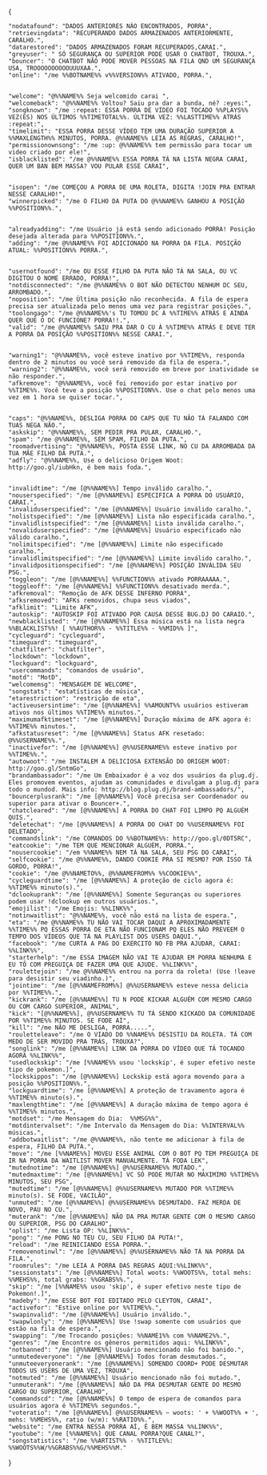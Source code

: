 {
    
    "nodatafound": "DADOS ANTERIORES NÃO ENCONTRADOS, PORRA",
    "retrievingdata": "RECUPERANDO DADOS ARMAZENADOS ANTERIORMENTE, CARALHO.",
    "datarestored": "DADOS ARMAZENADOS FORAM RECUPERADOS,CARAI.",
    "greyuser": " SÓ SEGURANÇA OU SUPERIOR PODE USAR O CHATBOT, TROUXA.",
    "bouncer": "O CHATBOT NÃO PODE MOVER PESSOAS NA FILA QND UM SEGURANÇA USA, TROOOOOOOOOOUUUXAA.",
    "online": "/me %%BOTNAME%% v%%VERSION%% ATIVADO, PORRA.",


    "welcome": "@%%NAME%% Seja welcomido carai ",
    "welcomeback": "@%%NAME%% Voltou? Saiu pra dar a bunda, né? :eyes:",
    "songknown": "/me :repeat: ESSA PORRA DE VÍDEO FOI TOCADO %%PLAYS%% VEZ(ES) NOS ÚLTIMOS %%TIMETOTAL%%. ÚLTIMA VEZ: %%LASTTIME%% ATRÁS :repeat:",
    "timelimit": "ESSA PORRA DESSE VÍDEO TEM UMA DURAÇÃO SUPERIOR A %%MAXLENGTH%% MINUTOS, PORRA. @%%NAME%% LEIA AS REGRAS, CARALHO!",
    "permissionownsong": "/me :up: @%%NAME%% tem permissão para tocar um video criado por ele!",
    "isblacklisted": "/me @%%NAME%% ESSA PORRA TÁ NA LISTA NEGRA CARAI, QUER UM BAN BEM MASSA? VOU PULAR ESSE CARAI",


    "isopen": "/me COMEÇOU A PORRA DE UMA ROLETA, DIGITA !JOIN PRA ENTRAR NESSE CARALHO!",
    "winnerpicked": "/me O FILHO DA PUTA DO @%%NAME%% GANHOU A POSIÇÃO %%POSITION%%.",


    "alreadyadding": "/me Usuário já está sendo adicionado PORRA! Posição desejada alterada para %%POSITION%%.",
    "adding": "/me @%%NAME%% FOI ADICIONADO NA PORRA DA FILA. POSIÇÃO ATUAL: %%POSITION%% PORRA.",


    "usernotfound": "/me OU ESSE FILHO DA PUTA NÃO TÁ NA SALA, OU VC DIGITOU O NOME ERRADO, PORRA!",
    "notdisconnected": "/me @%%NAME%% O BOT NÃO DETECTOU NENHUM DC SEU, ARROMBADO.",
    "noposition": "/me Última posição não reconhecida. A fila de espera precisa ser atualizada pelo menos uma vez para registrar posições.",
    "toolongago": "/me @%%NAME%%'s TU TOMOU DC À %%TIME%% ATRÁS E AINDA QUER QUE O DC FUNCIONE? PORRA!!.",
    "valid": "/me @%%NAME%% SAIU PRA DAR O CU À %%TIME%% ATRÁS E DEVE TER A PORRA DA POSIÇÃO %%POSITION%% NESSE CARAI.",
    

    "warning1": "@%%NAME%%, você esteve inativo por %%TIME%%, responda dentro de 2 minutos ou você será removido da fila de espera.",
    "warning2": "@%%NAME%%, você será removido em breve por inatividade se não responder.",
    "afkremove": "@%%NAME%%, você foi removido por estar inativo por %%TIME%%. Você teve a posição %%POSITION%%. Use o chat pelo menos uma vez em 1 hora se quiser tocar.",


    "caps": "@%%NAME%%, DESLIGA PORRA DO CAPS QUE TU NÃO TÁ FALANDO COM TUAS NEGA NÃO.",
    "askskip": "@%%NAME%%, SEM PEDIR PRA PULAR, CARALHO.",
    "spam": "/me @%%NAME%%, SEM SPAM, FILHO DA PUTA.",
    "roomadvertising": "@%%NAME%%, POSTA ESSE LINK, NO CU DA ARROMBADA DA TUA MÃE FILHO DA PUTA.",
    "adfly": "@%%NAME%%, Use o delicioso Origem Woot: http://goo.gl/iubHkn, é bem mais foda.",


    "invalidtime": "/me [@%%NAME%%] Tempo inválido caralho.",
    "nouserspecified": "/me [@%%NAME%%] ESPECIFICA A PORRA DO USUÁRIO, CARAI.",
    "invaliduserspecified": "/me [@%%NAME%%] Usuário inválido caralho.",
    "nolistspecified": "/me [@%%NAME%%] Lista não especificada caralho.",
    "invalidlistspecified": "/me [@%%NAME%%] Lista inválida caralho.",
    "novaliduserspecified": "/me [@%%NAME%%] Usuário especificado não válido caralho.",
    "nolimitspecified": "/me [@%%NAME%%] Limite não especificado caralho.",
    "invalidlimitspecified": "/me [@%%NAME%%] Limite inválido caralho.",
    "invalidpositionspecified": "/me [@%%NAME%%] POSIÇÃO INVÁLIDA SEU PSG.",
    "toggleon": "/me [@%%NAME%%] %%FUNCTION%% ativado PORRAAAAA.",
    "toggleoff": "/me [@%%NAME%%] %%FUNCTION%% desativado merda.",
    "afkremoval": "Remoção de AFK DESSE INFERNO PORRA",
    "afksremoved": "AFKs removidos, chupa seus viados",
    "afklimit": "Limite AFK",
    "autoskip": "AUTOSKIP FOI ATIVADO POR CAUSA DESSE BUG.DJ DO CARAIO.",
    "newblacklisted": "/me [@%%NAME%%] Essa música está na lista negra %%BLACKLIST%%! [ %%AUTHOR%% - %%TITLE%% - %%MID%% ]",
    "cycleguard": "cycleguard",
    "timeguard": "timeguard",
    "chatfilter": "chatfilter",
    "lockdown": "lockdown",
    "lockguard": "lockguard",
    "usercommands": "comandos de usuário",
    "motd": "MotD",
    "welcomemsg": "MENSAGEM DE WELCOME",
    "songstats": "estatísticas de música",
    "etarestriction": "restrição de eta",
    "activeusersintime": "/me [@%%NAME%%] %%AMOUNT%% usuários estiveram ativos nos últimos %%TIME%% minutos.",
    "maximumafktimeset": "/me [@%%NAME%%] Duração máxima de AFK agora é: %%TIME%% minutos.",
    "afkstatusreset": "/me [@%%NAME%%] Status AFK resetado: @%%USERNAME%%.",
    "inactivefor": "/me [@%%NAME%%] @%%USERNAME%% esteve inativo por %%TIME%%.",
    "autowoot": "/me INSTALEM A DELICIOSA EXTENSÃO DO ORIGEM WOOT: http://goo.gl/SntmGo",
    "brandambassador": "/me Um Embaixador é a voz dos usuários da plug.dj. Eles promovem eventos, ajudam as comunidades e divulgam a plug.dj para todo o mundod. Mais info: http://blog.plug.dj/brand-ambassadors/",
    "bouncerplusrank": "/me [@%%NAME%%] Você precisa ser Coordenador ou superior para ativar o Bouncer+.",
    "chatcleared": "/me [@%%NAME%%] A PORRA DO CHAT FOI LIMPO PQ ALGUÉM QUIS.",
    "deletechat": "/me [@%%NAME%%] A PORRA DO CHAT DO %%USERNAME%% FOI DELETADO",
    "commandslink": "/me COMANDOS DO %%BOTNAME%%: http://goo.gl/0DT5RC",
    "eatcookie": "/me TEM QUE MENCIONAR ALGUÉM, PORRA.",
    "nousercookie": "/em %%NAME%% NEM TÁ NA SALA, SEU PSG DO CARAI",
    "selfcookie": "/me @%%NAME%%, DANDO COOKIE PRA SI MESMO? POR ISSO TÁ GORDO, PORRA!",
    "cookie": "/me @%%NAMETO%%, @%%NAMEFROM%% %%COOKIE%%",
    "cycleguardtime": "/me [@%%NAME%%] A proteção de ciclo agora é: %%TIME%% minuto(s).",
    "dclookuprank": "/me [@%%NAME%%] Somente Seguranças ou superiores podem usar !dclookup em outros usuários.",
    "emojilist": "/me Emojis: %%LINK%%",
    "notinwaitlist": "@%%NAME%%, você não está na lista de espera.",
    "eta": "/me @%%NAME%% TU NÃO VAI TOCAR DAQUI A APROXIMADAMENTE %%TIME%% PQ ESSAS PORRA DE ETA NÃO FUNCIONAM PQ ELES NÃO PREVEEM O TEMPO DOS VÍDEOS QUE TÁ NA PLAYLIST DOS USERS DAQUI.",
    "facebook": "/me CURTA A PAG DO EXERCITO NO FB PRA AJUDAR, CARAI: %%LINK%%",
    "starterhelp": "/me ESSA IMAGEM NÃO VAI TE AJUDAR EM PORRA NENHUMA E EU TÔ COM PREGUIÇA DE FAZER UMA QUE AJUDE. %%LINK%%",
    "roulettejoin": "/me @%%NAME%% entrou na porra da roleta! (Use !leave para desistir seu viadinho.)",
    "jointime": "/me [@%%NAMEFROM%%] @%%USERNAME%% esteve nessa delicia por %%TIME%%.",
    "kickrank": "/me [@%%NAME%%] TU N PODE KICKAR ALGUÉM COM MESMO CARGO OU COM CARGO SUPERIOR, ANIMAL",
    "kick": "[@%%NAME%%], @%%USERNAME%% TU TÁ SENDO KICKADO DA COMUNIDADE POR %%TIME%% MINUTOS. SE FODE AÍ",
    "kill": "/me NÃO ME DESLIGA, PORRA.....",
    "rouletteleave": "/me O VIADO DO %%NAME%% DESISTIU DA ROLETA. TÁ COM MEDO DE SER MOVIDO PRA TRÁS, TROUXA?",
    "songlink": "/me [@%%NAME%%] LINK DA PORRA DO VÍDEO QUE TÁ TOCANDO AGORA %%LINK%%",
    "usedlockskip": "/me [%%NAME%% usou 'lockskip', é super efetivo neste tipo de pokemon.]",
    "lockskippos": "/me [@%%NAME%%] Lockskip está agora movendo para a posição %%POSITION%%.",
    "lockguardtime": "/me [@%%NAME%%] A proteção de travamento agora é %%TIME%% minuto(s).",
    "maxlengthtime": "/me [@%%NAME%%] A duração máxima de tempo agora é %%TIME%% minutos.",
    "motdset": "/me Mensagem do Dia:  %%MSG%%",
    "motdintervalset": "/me Intervalo da Mensagem do Dia: %%INTERVAL%% músicas.",
    "addbotwaitlist": "/me @%%NAME%%, não tente me adicionar à fila de espera, FILHO DA PUTA.",
    "move": "/me [%%NAME%%] MOVEU ESSE ANIMAL COM O BOT PQ TEM PREGUIÇA DE IR NA PORRA DA WAITLIST MOVER MANUALMENTE. TÁ FODA LEK",
    "mutednotime": "/me [@%%NAME%%] @%%USERNAME%% MUTADO.",
    "mutedmaxtime": "/me [@%%NAME%%] VC SÓ PODE MUTAR NO MÁXIMIMO %%TIME%% MINUTOS, SEU PSG",
    "mutedtime": "/me [@%%NAME%%] @%%USERNAME%% MUTADO POR %%TIME%% minuto(s). SE FODE, VACILÃO",
    "unmuted": "/me [@%%NAME%%] @%%USERNAME%% DESMUTADO. FAZ MERDA DE NOVO, PAU NO CU.",
    "muterank": "/me [@%%NAME%%] NÃO DA PRA MUTAR GENTE COM O MESMO CARGO OU SUPERIOR, PSG DO CARALHO",
    "oplist": "/me Lista OP: %%LINK%%",
    "pong": "/me PONG NO TEU CU, SEU FILHO DA PUTA!",
    "reload": "/me REINICIANDO ESSA PORRA.",
    "removenotinwl": "/me [@%%NAME%%] @%%USERNAME%% NÃO TÁ NA PORRA DA FILA.",
    "roomrules": "/me LEIA A PORRA DAS REGRAS AQUI:%%LINK%%",
    "sessionstats": "/me [@%%NAME%%] Total woots: %%WOOTS%%, total mehs: %%MEHS%%, total grabs: %%GRABS%%.",
    "skip": "/me [%%NAME%% usou 'skip', é super efetivo neste tipo de Pokemon!.]",
    "madeby": "/me ESSE BOT FOI EDITADO PELO CLEYTON, CARAI",
    "activefor": "Estive online por %%TIME%%.",
    "swapinvalid": "/me [@%%NAME%%] Usuário inválido.",
    "swapwlonly": "/me [@%%NAME%%] Use !swap somente com usuários que estão na fila de espera.",
    "swapping": "/me Trocando posições: %%NAME1%% com %%NAME2%%.",
    "genres": "/me Encontre os gêneros permitidos aqui: %%LINK%%",
    "notbanned": "/me [@%%NAME%%] Usuário mencionado não foi banido.",
    "unmutedeveryone": "/me [@%%NAME%%] Todos foram desmutados.",
    "unmuteeveryonerank": "/me [@%%NAME%%] SOMENDO COORD+ PODE DESMUTAR TODOS US USERS DE UMA VEZ, TROUXA",
    "notmuted": "/me [@%%NAME%%] Usuário mencionado não foi mutado.",
    "unmuterank": "/me [@%%NAME%%] NÃO DA PRA DESMUTAR GENTE DO MESMO CARGO OU SUPERIOR, CARALHO",
    "commandscd": "/me [@%%NAME%%] O tempo de espera de comandos para usuários agora é %%TIME%% segundos.",
    "voteratio": "/me [@%%NAME%%] @%%USERNAME%% ~ woots: ' + %%WOOT%% + ', mehs: %%MEHS%%, ratio (w/m): %%RATIO%%.",
    "website": "/me ENTRA NESSA PORRA AÍ, É BEM MASSA %%LINK%%",
    "youtube": "/me [%%NAME%%] QUE CANAL PORRA?QUE CANAL?",
    "songstatistics": "/me %%ARTIST%% - %%TITLE%%: %%WOOTS%%W/%%GRABS%%G/%%MEHS%%M."

}
